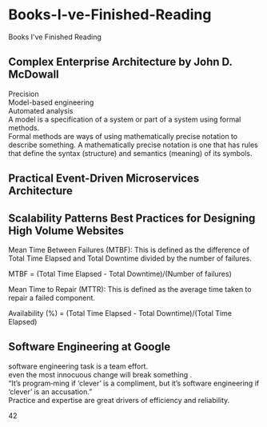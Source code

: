 # Books-I-ve-Finished-Reading
Books I've Finished Reading

## Complex Enterprise Architecture by John D. McDowall
Precision  
Model-based engineering  
Automated analysis  
A model is a specification of a system or part of a system using formal methods.  
Formal methods are ways of using mathematically precise notation to describe something. A mathematically precise
notation is one that has rules that define the syntax (structure) and semantics (meaning)
of its symbols.  



## Practical Event-Driven Microservices Architecture




## Scalability Patterns Best Practices for Designing High Volume Websites
Mean Time Between Failures (MTBF): This is defined as the difference of Total Time Elapsed and Total Downtime divided by the number of failures.  

MTBF = (Total Time Elapsed - Total Downtime)/(Number of failures)  

Mean Time to Repair (MTTR): This is defined as the average time taken to repair a failed component.

Availability (%) = (Total Time Elapsed - Total Downtime)/(Total Time Elapsed)

## Software Engineering at Google
software engineering task is a team effort.  
even the most innocuous change will break something .  
“It’s program‐ming if ‘clever’ is a compliment, but it’s software engineering if ‘clever’ is an accusation.”   
Practice and expertise are great drivers of efficiency and reliability.  

42